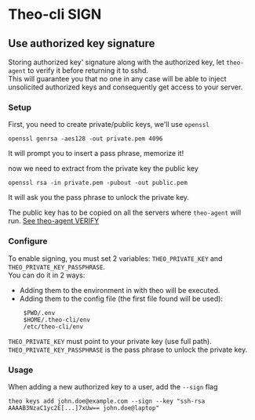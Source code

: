 # Theo-cli SIGN

## Use authorized key signature

Storing authorized key' signature along with the authorized key, let `theo-agent` to verify it before returning it to sshd.   
This will guarantee you that no one in any case will be able to inject unsolicited authorized keys and consequently get access to your server.

### Setup

First, you need to create private/public keys, we'll use `openssl`

```
openssl genrsa -aes128 -out private.pem 4096
```

It will prompt you to insert a pass phrase, memorize it!

now we need to extract from the private key the public key

```
openssl rsa -in private.pem -pubout -out public.pem
```

It will ask you the pass phrase to unlock the private key.

The public key has to be copied on all the servers where `theo-agent` will run. [See theo-agent VERIFY](https://github.com/theoapp/theo-agent/blob/master/VERIFY.md)

### Configure

To enable signing, you must set 2 variables: `THEO_PRIVATE_KEY` and `THEO_PRIVATE_KEY_PASSPHRASE`.   
You can do it in 2 ways:
 * Adding them to the environment in with theo will be executed.
 * Adding them to the config file (the first file found will be used):
   ```
    $PWD/.env
    $HOME/.theo-cli/env
    /etc/theo-cli/env
    ```
`THEO_PRIVATE_KEY` must point to your private key (use full path).  
`THEO_PRIVATE_KEY_PASSPHRASE` is the pass phrase to unlock the private key.


### Usage

When adding a new authorized key to a user, add the `--sign` flag

```
theo keys add john.doe@example.com --sign --key "ssh-rsa AAAAB3NzaC1yc2E[...]7xUw== john.doe@laptop"
```

